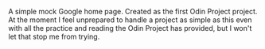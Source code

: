 A simple mock Google home page. Created as the first Odin Project project. At the moment I feel unprepared to handle a project as simple as this even with all the practice and reading the Odin Project has provided, but I won't let that stop me from trying. 
